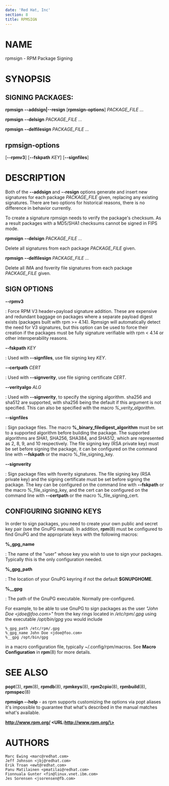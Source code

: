 ```yaml
---
date: 'Red Hat, Inc'
section: 8
title: RPMSIGN
---
```


NAME
====

rpmsign - RPM Package Signing

SYNOPSIS
========

SIGNING PACKAGES:
-----------------

**rpmsign** **\--addsign\|\--resign** \[**rpmsign-options**\] *PACKAGE\_FILE
\...*

**rpmsign** **\--delsign** *PACKAGE\_FILE \...*

**rpmsign** **\--delfilesign** *PACKAGE\_FILE \...*

rpmsign-options
---------------

\[**\--rpmv3**\] \[**\--fskpath** *KEY*\] \[**\--signfiles**\]

DESCRIPTION
===========

Both of the **\--addsign** and **\--resign** options generate and insert
new signatures for each package *PACKAGE\_FILE* given, replacing any
existing signatures. There are two options for historical reasons, there
is no difference in behavior currently.

To create a signature rpmsign needs to verify the package\'s checksum. As a
result packages with a MD5/SHA1 checksums cannot be signed in FIPS mode.

**rpmsign** **\--delsign** *PACKAGE\_FILE \...*

Delete all signatures from each package *PACKAGE\_FILE* given.

**rpmsign** **\--delfilesign** *PACKAGE\_FILE \...*

Delete all IMA and fsverity file signatures from each package
*PACKAGE\_FILE* given.

SIGN OPTIONS
------------

**\--rpmv3**

:   Force RPM V3 header+payload signature addition. These are expensive
    and redundant baggage on packages where a separate payload digest
    exists (packages built with rpm \>= 4.14). Rpmsign will automatically
    detect the need for V3 signatures, but this option can be used to
    force their creation if the packages must be fully signature
    verifiable with rpm \< 4.14 or other interoperability reasons.

**\--fskpath** *KEY*

:   Used with **\--signfiles**, use file signing key *KEY*.

**\--certpath** *CERT*

:   Used with **\--signverity**, use file signing certificate *CERT*.

**\--verityalgo** *ALG*

:   Used with **\--signverity**, to specify the signing algorithm.
    sha256 and sha512 are supported, with sha256 being the default if
    this argument is not specified. This can also be specified with the
    macro *%\_verity\_algorithm*.

**\--signfiles**

:   Sign package files. The macro **%\_binary\_filedigest\_algorithm**
    must be set to a supported algorithm before building the package.
    The supported algorithms are SHA1, SHA256, SHA384, and SHA512, which
    are represented as 2, 8, 9, and 10 respectively. The file signing
    key (RSA private key) must be set before signing the package, it can
    be configured on the command line with **\--fskpath** or the macro
    %\_file\_signing\_key.

**\--signverity**

:   Sign package files with fsverity signatures. The file signing key
    (RSA private key) and the signing certificate must be set before
    signing the package. The key can be configured on the command line
    with **\--fskpath** or the macro %\_file\_signing\_key, and the cert
    can be configured on the command line with **\--certpath** or the
    macro %\_file\_signing\_cert.


CONFIGURING SIGNING KEYS
------------------------

In order to sign packages, you need to create your own public and secret
key pair (see the GnuPG manual). In addition, **rpm**(8) must be configured to
find GnuPG and the appropriate keys with the following macros:

**%\_gpg\_name**

:   The name of the \"user\" whose key you wish to use to sign your
    packages. Typically this is the only configuration needed.

**%\_gpg\_path**

:   The location of your GnuPG keyring if not the default **\$GNUPGHOME**.


**%\_\_gpg**

:   The path of the GnuPG executable. Normally pre-configured.

For example, to be able to use GnuPG to sign packages as the user *\"John
Doe \<jdoe\@foo.com\>\"* from the key rings located in */etc/rpm/.gpg*
using the executable */opt/bin/gpg* you would include

    %_gpg_path /etc/rpm/.gpg
    %_gpg_name John Doe <jdoe@foo.com>
    %__gpg /opt/bin/gpg

in a macro configuration file, typically ~/.config/rpm/macros.
See **Macro Configuration** in **rpm**(8) for more details.

SEE ALSO
========

**popt**(3), **rpm**(8), **rpmdb**(8), **rpmkeys**(8), **rpm2cpio**(8),
**rpmbuild**(8), **rpmspec**(8)

**rpmsign \--help** - as rpm supports customizing the options via popt
aliases it\'s impossible to guarantee that what\'s described in the
manual matches what\'s available.

**http://www.rpm.org/ \<URL:http://www.rpm.org/\>**

AUTHORS
=======

    Marc Ewing <marc@redhat.com>
    Jeff Johnson <jbj@redhat.com>
    Erik Troan <ewt@redhat.com>
    Panu Matilainen <pmatilai@redhat.com>
    Fionnuala Gunter <fin@linux.vnet.ibm.com>
    Jes Sorensen <jsorensen@fb.com>
